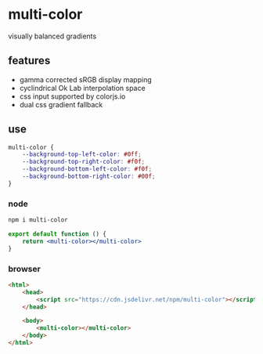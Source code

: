 # multi-color

visually balanced gradients

## features

- gamma corrected sRGB display mapping
- cyclindrical Ok Lab interpolation space
- css input supported by colorjs.io
- dual css gradient fallback

## use

```css
multi-color {
	--background-top-left-color: #0ff;
	--background-top-right-color: #f0f;
	--background-bottom-left-color: #f0f;
	--background-bottom-right-color: #00f;
}
```

### node

```sh
npm i multi-color
```

```jsx
export default function () {
	return <multi-color></multi-color>
}
```

### browser

```html
<html>
	<head>
		<script src="https://cdn.jsdelivr.net/npm/multi-color"></script>
	</head>

	<body>
		<multi-color></multi-color>
	</body>
</html>
```

